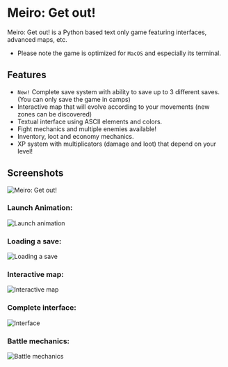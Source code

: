 # **Meiro: Get out!**

Meiro: Get out! is a Python based text only game featuring interfaces, advanced maps, etc.
* Please note the game is optimized for `MacOS` and especially its terminal.

## **Features**

* `New!` Complete save system with ability to save up to 3 different saves. (You can only save the game in camps)
* Interactive map that will evolve according to your movements (new zones can be discovered)
* Textual interface using ASCII elements and colors.
* Fight mechanics and multiple enemies available!
* Inventory, loot and economy mechanics.
* XP system with multiplicators (damage and loot) that depend on your level!

## **Screenshots**


![Meiro: Get out!](https://i.imgur.com/j9PVYgZ.jpg)

### **Launch Animation:**
![Launch animation](https://i.imgur.com/PZ5ot0N.jpg)

### **Loading a save:**
![Loading a save](https://i.imgur.com/nNvhpoW.jpg)

### **Interactive map:**
![Interactive map](https://i.imgur.com/MLSCUAs.jpg)

### **Complete interface:**
![Interface](https://i.imgur.com/VMwsz7I.jpg)

### **Battle mechanics:**
![Battle mechanics](https://i.imgur.com/CMJIpx5.jpg)
